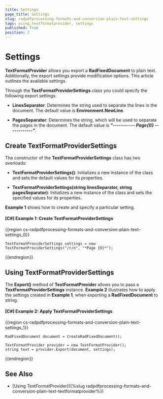 ```yaml
---
title: Settings
page_title: Settings
slug: radpdfprocessing-formats-and-conversion-plain-text-settings
tags: using,textformatprovider, settings
published: True
position: 2
---
```



# Settings

__TextFormatProvider__ allows you export a __RadFixedDocument__ to plain text. Additionally, the export settings provide modification options. This article outlines the available settings.

Through the __TextFormatProviderSettings__ class you could specify the following export settings:

* **LinesSeparator**: Determines the string used to separate the lines in the document. The default value is __Environment.NewLine__.


* **PagesSeparator**: Determines the string, which will be used to separate the pages in the document. The default value is __*"----------- Page{0} ------------"*__.


## Create TextFormatProviderSettings

The constructor of the **TextFormatProviderSettings** class has two overloads:

* **TextFormatProviderSettings()**: Initializes a new instance of the class and sets the default values for its properties.

* **TextFormatProviderSettings(string linesSeparator, string pagesSeparator)**: Initializes a new instance of the class and sets the specified values for its properties.

**Example 1** shows how to create and specify a particular setting.

#### **[C#] Example 1: Create TextFormatProviderSettings**
{{region cs-radpdfprocessing-formats-and-conversion-plain-text-settings_0}}
	           
	TextFormatProviderSettings settings = new TextFormatProviderSettings("/r/n", "*Page {0}*");
{{endregion}}


## Using TextFormatProviderSettings

The __Export()__ method of **TextFormatProvider** allows you to pass a **TextFormatProviderSettings** instance. **Example 2** illustrates how to apply the settings created in **Example 1**, when exporting a **RadFixedDocument** to string.


#### **[C#] Example 2: Apply TextFormatProviderSettings**

{{region cs-radpdfprocessing-formats-and-conversion-plain-text-settings_1}}
	           
	RadFixedDocument document = CreateRadFixedDocument();
	
	TextFormatProvider provider = new TextFormatProvider();
	string text = provider.Export(document, settings);
{{endregion}}


## See Also

* [Using TextFormatProvider]({%slug radpdfprocessing-formats-and-conversion-plain-text-textformatprovider%})

